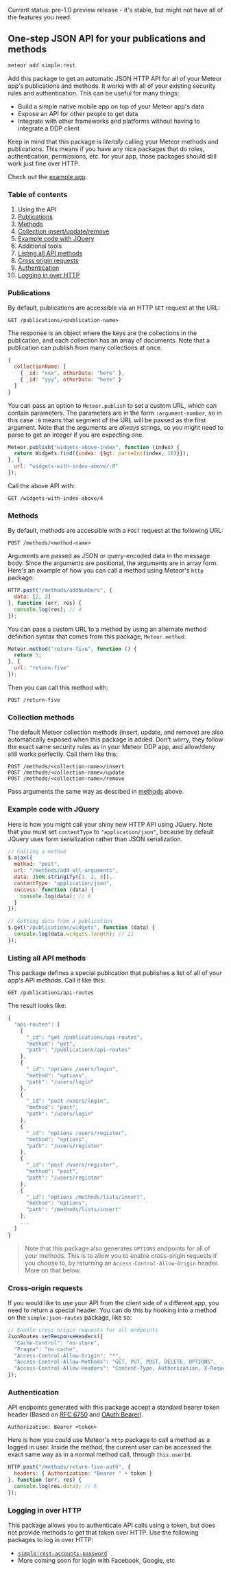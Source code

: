 Current status: pre-1.0 preview release - it's stable, but might not have all of the features you need.

## One-step JSON API for your publications and methods

```sh
meteor add simple:rest
```

Add this package to get an automatic JSON HTTP API for all of your Meteor app's publications and methods. It works with all of your existing security rules and authentication. This can be useful for many things:

- Build a simple native mobile app on top of your Meteor app's data
- Expose an API for other people to get data
- Integrate with other frameworks and platforms without having to integrate a DDP client

Keep in mind that this package is _literally_ calling your Meteor methods and publications. This means if you have any nice packages that do roles, authentication, permissions, etc. for your app, those packages should still work just fine over HTTP.

Check out the [example app](https://github.com/stubailo/simple-rest-examples).

### Table of contents

1. Using the API
  1. [Publications](#publications)
  2. [Methods](#methods)
  3. [Collection insert/update/remove](#collection-methods)
  4. [Example code with JQuery](#example-code-with-jquery)
2. Additional tools
  1. [Listing all API methods](#listing-all-api-methods)
  2. [Cross origin requests](#cross-origin-requests)
  3. [Authentication](#authentication)
  4. [Logging in over HTTP](#logging-in-over-http)

### Publications

By default, publications are accessible via an HTTP `GET` request at the URL:

```http
GET /publications/<publication-name>
```

The response is an object where the keys are the collections in the publication, and each collection has an array of documents. Note that a publication can publish from many collections at once.

```js
{
  collectionName: [
    { _id: "xxx", otherData: "here" },
    { _id: "yyy", otherData: "here" }
  ]
}
```

You can pass an option to `Meteor.publish` to set a custom URL, which can contain parameters. The parameters are in the form `:argument-number`, so in this case `:0` means that segment of the URL will be passed as the first argument. Note that the arguments are _always_ strings, so you might need to parse to get an integer if you are expecting one.

```js
Meteor.publish("widgets-above-index", function (index) {
  return Widgets.find({index: {$gt: parseInt(index, 10)}});
}, {
  url: "widgets-with-index-above/:0"
});
```

Call the above API with:

```http
GET /widgets-with-index-above/4
```

### Methods

By default, methods are accessible with a `POST` request at the following URL:

```http
POST /methods/<method-name>
```

Arguments are passed as JSON or query-encoded data in the message body. Since the arguments are positional, the arguments are in array form. Here's an example of how you can call a method using Meteor's `http` package:

```js
HTTP.post("/methods/addNumbers", {
  data: [2, 2]
}, function (err, res) {
  console.log(res); // 4
});
```

You can pass a custom URL to a method by using an alternate method definition syntax that comes from this package, `Meteor.method`:

```js
Meteor.method("return-five", function () {
  return 5;
}, {
  url: "return-five"
});
```

Then you can call this method with:

```http
POST /return-five
```

### Collection methods

The default Meteor collection methods (insert, update, and remove) are also automatically exposed when this package is added. 
Don't worry, they follow the exact same security rules as in your Meteor DDP app, and allow/deny still works perfectly. Call them like this:

```http
POST /methods/<collection-name>/insert
POST /methods/<collection-name>/update
POST /methods/<collection-name>/remove
```

Pass arguments the same way as descibed in [methods](#methods) above.

### Example code with JQuery

Here is how you might call your shiny new HTTP API using JQuery. Note that you must set `contentType` to `"application/json"`, because by default JQuery uses form serialization rather than JSON serialization.

```js
// Calling a method
$.ajax({
  method: "post",
  url: "/methods/add-all-arguments",
  data: JSON.stringify([1, 2, 3]),
  contentType: "application/json",
  success: function (data) {
    console.log(data); // 6
  }
});

// Getting data from a publication
$.get("/publications/widgets", function (data) {
  console.log(data.widgets.length); // 11
});
```

### Listing all API methods

This package defines a special publication that publishes a list of all of your app's API methods. Call it like this:

```http
GET /publications/api-routes
```

The result looks like:

```js
{
  "api-routes": [
    {
      "_id": "get /publications/api-routes",
      "method": "get",
      "path": "/publications/api-routes"
    },
    {
      "_id": "options /users/login",
      "method": "options",
      "path": "/users/login"
    },
    {
      "_id": "post /users/login",
      "method": "post",
      "path": "/users/login"
    },
    {
      "_id": "options /users/register",
      "method": "options",
      "path": "/users/register"
    },
    {
      "_id": "post /users/register",
      "method": "post",
      "path": "/users/register"
    },
    {
      "_id": "options /methods/lists/insert",
      "method": "options",
      "path": "/methods/lists/insert"
    },
    ...
  ]
}
```

> Note that this package also generates `OPTIONS` endpoints for all of your methods. This is to allow you to enable cross-origin requests if you choose to, by returning an `Access-Control-Allow-Origin` header. More on that below. 

### Cross-origin requests

If you would like to use your API from the client side of a different app, you need to return a special header. You can do this by hooking into a method on the `simple:json-routes` package, like so:

```js
// Enable cross origin requests for all endpoints
JsonRoutes.setResponseHeaders({
  "Cache-Control": "no-store",
  "Pragma": "no-cache",
  "Access-Control-Allow-Origin": "*",
  "Access-Control-Allow-Methods": "GET, PUT, POST, DELETE, OPTIONS",
  "Access-Control-Allow-Headers": "Content-Type, Authorization, X-Requested-With"
});
```

### Authentication

API endpoints generated with this package accept a standard bearer token header (Based on [RFC 6750](http://tools.ietf.org/html/rfc6750#section-2.1) and [OAuth Bearer](http://self-issued.info/docs/draft-ietf-oauth-v2-bearer.html#authz-header)).

```http
Authorization: Bearer <token>
```

Here is how you could use Meteor's `http` package to call a method as a logged in user. Inside the method, the current user can be accessed the exact same way as in a normal method call, through `this.userId`.

```js
HTTP.post("/methods/return-five-auth", {
  headers: { Authorization: "Bearer " + token }
}, function (err, res) {
  console.log(res.data); // 5
});
```

### Logging in over HTTP

This package allows you to authenticate API calls using a token, but does not provide methods to get that token over HTTP. Use the following packages to log in over HTTP:

- [`simple:rest-accounts-password`](https://github.com/stubailo/meteor-rest/blob/master/packages/rest-accounts-password/README.md)
- More coming soon for login with Facebook, Google, etc
